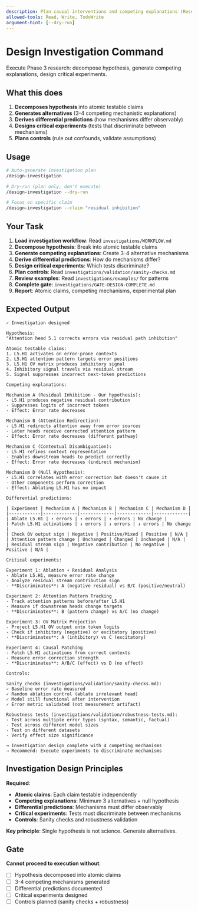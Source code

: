 ```yaml
---
description: Plan causal interventions and competing explanations (Research Phase 3)
allowed-tools: Read, Write, TodoWrite
argument-hint: [--dry-run]
---
```


# Design Investigation Command

Execute Phase 3 research: decompose hypothesis, generate competing explanations, design critical experiments.

## What this does

1. **Decomposes hypothesis** into atomic testable claims
2. **Generates alternatives** (3-4 competing mechanistic explanations)
3. **Derives differential predictions** (how mechanisms differ observably)
4. **Designs critical experiments** (tests that discriminate between mechanisms)
5. **Plans controls** (rule out confounds, validate assumptions)

## Usage

```bash
# Auto-generate investigation plan
/design-investigation

# Dry-run (plan only, don't execute)
/design-investigation --dry-run

# Focus on specific claim
/design-investigation --claim "residual inhibition"
```

## Your Task

1. **Load investigation workflow**: Read `investigations/WORKFLOW.md`
2. **Decompose hypothesis**: Break into atomic testable claims
3. **Generate competing explanations**: Create 3-4 alternative mechanisms
4. **Derive differential predictions**: How do mechanisms differ?
5. **Design critical experiments**: Which tests discriminate?
6. **Plan controls**: Read `investigations/validation/sanity-checks.md`
7. **Review examples**: Read `investigations/examples/` for patterns
8. **Complete gate**: `investigations/GATE-DESIGN-COMPLETE.md`
9. **Report**: Atomic claims, competing mechanisms, experimental plan

## Expected Output

```
✓ Investigation designed

Hypothesis:
"Attention head 5.1 corrects errors via residual path inhibition"

Atomic testable claims:
1. L5.H1 activates on error-prone contexts
2. L5.H1 attention pattern targets error positions
3. L5.H1 OV matrix produces inhibitory signal
4. Inhibitory signal travels via residual stream
5. Signal suppresses incorrect next-token predictions

Competing explanations:

Mechanism A (Residual Inhibition - Our hypothesis):
- L5.H1 produces negative residual contribution
- Suppresses logits of incorrect tokens
- Effect: Error rate decreases

Mechanism B (Attention Redirection):
- L5.H1 redirects attention away from error sources
- Later heads receive corrected attention pattern
- Effect: Error rate decreases (different pathway)

Mechanism C (Contextual Disambiguation):
- L5.H1 refines context representation
- Enables downstream heads to predict correctly
- Effect: Error rate decreases (indirect mechanism)

Mechanism D (Null Hypothesis):
- L5.H1 correlates with error correction but doesn't cause it
- Other components perform correction
- Effect: Ablating L5.H1 has no impact

Differential predictions:

| Experiment | Mechanism A | Mechanism B | Mechanism C | Mechanism D |
|------------|-------------|-------------|-------------|-------------|
| Ablate L5.H1 | ↑ errors | ↑ errors | ↑ errors | No change |
| Patch L5.H1 activations | ↓ errors | ↓ errors | ↓ errors | No change |
| Check OV output sign | Negative | Positive/Mixed | Positive | N/A |
| Attention pattern change | Unchanged | Changed | Unchanged | N/A |
| Residual stream sign | Negative contribution | No negative | Positive | N/A |

Critical experiments:

Experiment 1: Ablation + Residual Analysis
- Ablate L5.H1, measure error rate change
- Analyze residual stream contribution sign
- **Discriminates**: A (negative residual) vs B/C (positive/neutral)

Experiment 2: Attention Pattern Tracking
- Track attention patterns before/after L5.H1
- Measure if downstream heads change targets
- **Discriminates**: B (pattern change) vs A/C (no change)

Experiment 3: OV Matrix Projection
- Project L5.H1 OV output onto token logits
- Check if inhibitory (negative) or excitatory (positive)
- **Discriminates**: A (inhibitory) vs C (excitatory)

Experiment 4: Causal Patching
- Patch L5.H1 activations from correct contexts
- Measure error correction strength
- **Discriminates**: A/B/C (effect) vs D (no effect)

Controls:

Sanity checks (investigations/validation/sanity-checks.md):
✓ Baseline error rate measured
✓ Random ablation control (ablate irrelevant head)
✓ Model still functional after intervention
✓ Error metric validated (not measurement artifact)

Robustness tests (investigations/validation/robustness-tests.md):
- Test across multiple error types (syntax, semantic, factual)
- Test across different model sizes
- Test on different datasets
- Verify effect size significance

→ Investigation design complete with 4 competing mechanisms
→ Recommend: Execute experiments to discriminate mechanisms
```

## Investigation Design Principles

**Required**:
- **Atomic claims**: Each claim testable independently
- **Competing explanations**: Minimum 3 alternatives + null hypothesis
- **Differential predictions**: Mechanisms must differ observably
- **Critical experiments**: Tests must discriminate between mechanisms
- **Controls**: Sanity checks and robustness validation

**Key principle**: Single hypothesis is not science. Generate alternatives.

## Gate

**Cannot proceed to execution without**:
- [ ] Hypothesis decomposed into atomic claims
- [ ] 3-4 competing mechanisms generated
- [ ] Differential predictions documented
- [ ] Critical experiments designed
- [ ] Controls planned (sanity checks + robustness)
